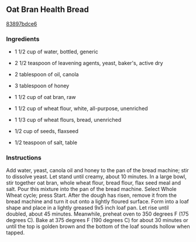 ## Oat Bran Health Bread

[83897bdce6](http://allrecipes.com/recipe/oat-bran-health-bread/)

### Ingredients

 - 1 1/2 cup of water, bottled, generic

 - 2 1/2 teaspoon of leavening agents, yeast, baker's, active dry

 - 2 tablespoon of oil, canola

 - 3 tablespoon of honey

 - 1 1/2 cup of oat bran, raw

 - 1 1/2 cup of wheat flour, white, all-purpose, unenriched

 - 1 1/3 cup of wheat flours, bread, unenriched

 - 1/2 cup of seeds, flaxseed

 - 1/2 teaspoon of salt, table

### Instructions

Add water, yeast, canola oil and honey to the pan of the bread machine; stir to dissolve yeast. Let stand until creamy, about 10 minutes. In a large bowl, stir together oat bran, whole wheat flour, bread flour, flax seed meal and salt. Pour this mixture into the pan of the bread machine. Select Whole Wheat cycle; press Start. After the dough has risen, remove it from the bread machine and turn it out onto a lightly floured surface. Form into a loaf shape and place in a lightly greased 9x5 inch loaf pan. Let rise until doubled, about 45 minutes. Meanwhile, preheat oven to 350 degrees F (175 degrees C). Bake at 375 degrees F (190 degrees C) for about 30 minutes or until the top is golden brown and the bottom of the loaf sounds hollow when tapped.